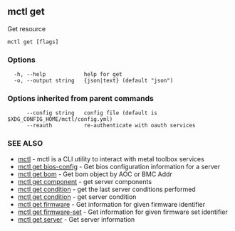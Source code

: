 [Auto generated by spf13/cobra]: <>

## mctl get

Get resource

```
mctl get [flags]
```

### Options

```
  -h, --help            help for get
  -o, --output string   {json|text} (default "json")
```

### Options inherited from parent commands

```
      --config string   config file (default is $XDG_CONFIG_HOME/mctl/config.yml)
      --reauth          re-authenticate with oauth services
```

### SEE ALSO

* [mctl](mctl.md)	 - mctl is a CLI utility to interact with metal toolbox services
* [mctl get bios-config](mctl_get_bios-config.md)	 - Get bios configuration information for a server
* [mctl get bom](mctl_get_bom.md)	 - Get bom object by AOC or BMC Addr
* [mctl get component](mctl_get_component.md)	 - get server components
* [mctl get condition](mctl_get_condition.md)	 - get the last server conditions performed
* [mctl get condition](mctl_get_condition.md)	 - get server condition
* [mctl get firmware](mctl_get_firmware.md)	 - Get information for given firmware identifier
* [mctl get firmware-set](mctl_get_firmware-set.md)	 - Get information for given firmware set identifier
* [mctl get server](mctl_get_server.md)	 - Get server information

